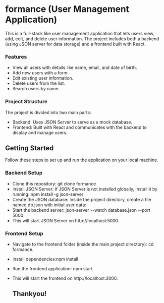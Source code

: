 # formance (User Management Application)

This is a full-stack like user management application that lets users view, add, edit, and delete user information. The project includes both a backend (using JSON server for data storage) and a frontend built with React.

### Features

- View all users with details like name, email, and date of birth.
- Add new users with a form.
- Edit existing user information.
- Delete users from the list.
- Search users by name.

### Project Structure

The project is divided into two main parts:

- Backend: Uses JSON Server to serve as a mock database.
- Frontend: Built with React and communicates with the backend to display and manage users.

## Getting Started

Follow these steps to set up and run the application on your local machine.

### Backend Setup

- Clone this repository: git clone formance
- Install JSON Server: If JSON Server is not installed globally, install it by running: npm install -g json-server
- Create the JSON database: Inside the project directory, create a file named db.json with initial user data:
- Start the backend server: json-server --watch database.json --port 5000
- This will start JSON Server on http://localhost:5000.

### Frontend Setup

- Navigate to the frontend folder (inside the main project directory): cd formance.
- Install dependencies:npm install
- Run the frontend application: npm start
- This will start the frontend on http://localhost:3000.

  ## Thankyou!
